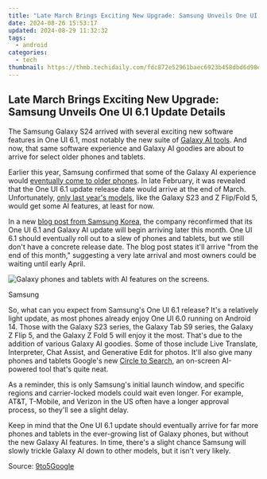 ```yaml
---
title: "Late March Brings Exciting New Upgrade: Samsung Unveils One UI 6.1 Update Details"
date: 2024-08-26 15:53:17
updated: 2024-08-29 11:32:32
tags:
  - android
categories:
  - tech
thumbnail: https://thmb.techidaily.com/fdc872e52961baec6923b458dbd6d98e67f3ed40f9ab2afdf7e0f1b821a0cc59.jpg
---
```


## Late March Brings Exciting New Upgrade: Samsung Unveils One UI 6.1 Update Details

The Samsung Galaxy S24 arrived with several exciting new software features in One UI 6.1, most notably the new suite of [Galaxy AI tools](https://instagram-video-recordings.techidaily.com/updated-2024-approved-elevate-your-content-game-with-these-instagram-story-tips/). And now, that same software experience and Galaxy AI goodies are about to arrive for select older phones and tablets.

 Earlier this year, Samsung confirmed that some of the Galaxy AI experience would [eventually come to older phones](https://on-screen-recording.techidaily.com/solving-grey-voids-in-gaming-capture-software/). In late February, it was revealed that the One UI 6.1 update release date would arrive at the end of March. Unfortunately, [only last year's models](https://change-location.techidaily.com/in-2024-what-legendaries-are-in-pokemon-platinum-on-vivo-t2x-5g-drfone-by-drfone-virtual-android/), like the Galaxy S23 and Z Flip/Fold 5, would get some AI features, at least for now.

 In a new [blog post from Samsung Korea](https://shop-links.co/link/?exclusive=1&publisher_slug=itechdaily19598&url=https%3A%2F%2Fnews.samsung.com%2Fkr%2F%25EC%2582%25BC%25EC%2584%25B1%25EC%25A0%2584%25EC%259E%2590-%25EA%25B0%25A4%25EB%259F%25AD%25EC%258B%259C-ai-%25EC%25A0%2581%25EC%259A%25A9-%25EB%25AA%25A8%25EB%258D%25B8-%25ED%2599%2595%25EB%258C%2580-%25EA%25B8%25B0%25EB%2585%2590-%25ED%2594%2584%25EB%25A1%259C%25EB%25AA%25A8%25EC%2585%2598-%25EC%258B%25A4%3F), the company reconfirmed that its One UI 6.1 and Galaxy AI update will begin arriving later this month. One UI 6.1 should eventually roll out to a slew of phones and tablets, but we still don't have a concrete release date. The blog post states it'll arrive "from the end of this month," suggesting a very late arrival and most owners could be waiting until early April.

![Galaxy phones and tablets with AI features on the screens.](https://static1.howtogeekimages.com/wordpress/wp-content/uploads/2024/02/new-one-ui-6-1-update-brings-galaxy-ai-to-more-galaxy-devices-news-thumb-1440x960-1.jpg) 

Samsung

 So, what can you expect from Samsung's One UI 6.1 release? It's a relatively light update, as most phones already enjoy One UI 6.0 running on Android 14\. Those with the Galaxy S23 series, the Galaxy Tab S9 series, the Galaxy Z Flip 5, and the Galaxy Z Fold 5 will enjoy it the most. That's due to the addition of various Galaxy AI goodies. Some of those include Live Translate, Interpreter, Chat Assist, and Generative Edit for photos. It'll also give many phones and tablets Google's new [Circle to Search](https://ios-pokemon-go.techidaily.com/will-pokemon-go-ban-the-account-if-you-use-pgsharp-on-apple-iphone-11-pro-drfone-by-drfone-virtual-ios/), an on-screen AI-powered tool that's quite neat.

 As a reminder, this is only Samsung's initial launch window, and specific regions and carrier-locked models could wait even longer. For example, AT&T, T-Mobile, and Verizon in the US often have a longer approval process, so they'll see a slight delay.

 Keep in mind that the One UI 6.1 update should eventually arrive for far more phones and tablets in the ever-growing list of Galaxy phones, but without the new Galaxy AI features. In time, there's a slight chance Samsung will slowly trickle Galaxy AI down to other models, but it isn't very likely.

 Source: [9to5Google](https://9to5google.com/2024/03/14/samsung-one-ui-6-1-release-date/)

<ins class="adsbygoogle"
     style="display:block"
     data-ad-format="autorelaxed"
     data-ad-client="ca-pub-7571918770474297"
     data-ad-slot="1223367746"></ins>



<ins class="adsbygoogle"
     style="display:block"
     data-ad-client="ca-pub-7571918770474297"
     data-ad-slot="8358498916"
     data-ad-format="auto"
     data-full-width-responsive="true"></ins>
